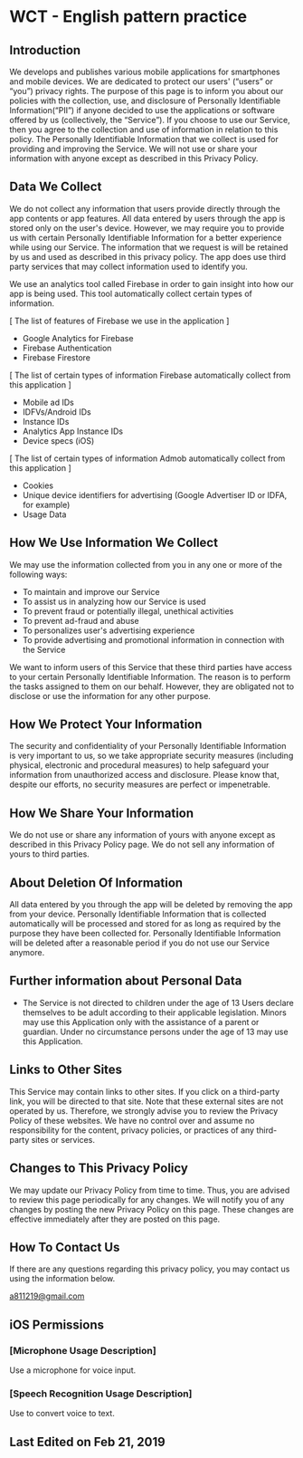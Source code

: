 # WCT - English pattern practice

## Introduction

We develops and publishes various mobile applications for smartphones and mobile devices. We are dedicated to protect our users' (“users” or “you”) privacy rights. The purpose of this page is to inform you about our policies with the collection, use, and disclosure of Personally Identifiable Information(“PII”) if anyone decided to use the applications or software offered by us (collectively, the “Service”). If you choose to use our Service, then you agree to the collection and use of information in relation to this policy. The Personally Identifiable Information that we collect is used for providing and improving the Service. We will not use or share your information with anyone except as described in this Privacy Policy.


## Data We Collect

We do not collect any information that users provide directly through the app contents or app features. All data entered by users through the app is stored only on the user's device. However, we may require you to provide us with certain Personally Identifiable Information for a better experience while using our Service. The information that we request is will be retained by us and used as described in this privacy policy. The app does use third party services that may collect information used to identify you.

We use an analytics tool called Firebase in order to gain insight into how our app is being used. This tool automatically collect certain types of information.

[ The list of features of Firebase we use in the application ]

-  Google Analytics for Firebase
-  Firebase Authentication
-  Firebase Firestore

[ The list of certain types of information Firebase automatically collect from this application ]

-  Mobile ad IDs
-  IDFVs/Android IDs
-  Instance IDs
-  Analytics App Instance IDs
-  Device specs (iOS)

[ The list of certain types of information Admob automatically collect from this application ]

-  Cookies
-  Unique device identifiers for advertising (Google Advertiser ID or IDFA, for example)
-  Usage Data


## How We Use Information We Collect

We may use the information collected from you in any one or more of the following ways:

-  To maintain and improve our Service
-  To assist us in analyzing how our Service is used
-  To prevent fraud or potentially illegal, unethical activities
-  To prevent ad-fraud and abuse
-  To personalizes user's advertising experience
-  To provide advertising and promotional information in connection with the Service

We want to inform users of this Service that these third parties have access to your certain Personally Identifiable Information. The reason is to perform the tasks assigned to them on our behalf. However, they are obligated not to disclose or use the information for any other purpose.


## How We Protect Your Information

The security and confidentiality of your Personally Identifiable Information is very important to us, so we take appropriate security measures (including physical, electronic and procedural measures) to help safeguard your information from unauthorized access and disclosure. Please know that, despite our efforts, no security measures are perfect or impenetrable.


## How We Share Your Information

We do not use or share any information of yours with anyone except as described in this Privacy Policy page. We do not sell any information of yours to third parties.


## About Deletion Of Information

All data entered by you through the app will be deleted by removing the app from your device. Personally Identifiable Information that is collected automatically will be processed and stored for as long as required by the purpose they have been collected for. Personally Identifiable Information will be deleted after a reasonable period if you do not use our Service anymore.


## Further information about Personal Data

-  The Service is not directed to children under the age of 13
Users declare themselves to be adult according to their applicable legislation. Minors may use this Application only with the assistance of a parent or guardian. Under no circumstance persons under the age of 13 may use this Application.


## Links to Other Sites

This Service may contain links to other sites. If you click on a third-party link, you will be directed to that site. Note that these external sites are not operated by us. Therefore, we strongly advise you to review the Privacy Policy of these websites. We have no control over and assume no responsibility for the content, privacy policies, or practices of any third-party sites or services.


## Changes to This Privacy Policy

We may update our Privacy Policy from time to time. Thus, you are advised to review this page periodically for any changes. We will notify you of any changes by posting the new Privacy Policy on this page. These changes are effective immediately after they are posted on this page.


## How To Contact Us

If there are any questions regarding this privacy policy, you may contact us using the information below.

a811219@gmail.com


## iOS Permissions
### [Microphone Usage Description]
Use a microphone for voice input.

### [Speech Recognition Usage Description]
Use to convert voice to text.

## Last Edited on Feb 21, 2019
